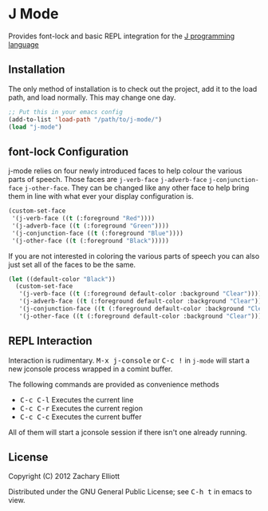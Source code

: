 
# J Mode

Provides font-lock and basic REPL integration for the
[J programming language](http://www.jsoftware.com)

## Installation

The only method of installation is to check out the project, add it
to the load path, and load normally. This may change one day.

```lisp
;; Put this in your emacs config
(add-to-list 'load-path "/path/to/j-mode/")
(load "j-mode")
```

## font-lock Configuration

j-mode relies on four newly introduced faces to help colour the various parts of
speech. Those faces are `j-verb-face` `j-adverb-face` `j-conjunction-face`
`j-other-face`. They can be changed like any other face to help bring them in
line with what ever your display configuration is.

```lisp
(custom-set-face
 '(j-verb-face ((t (:foreground "Red"))))
 '(j-adverb-face ((t (:foreground "Green"))))
 '(j-conjunction-face ((t (:foreground "Blue"))))
 '(j-other-face ((t (:foreground "Black")))))
```

If you are not interested in coloring the various parts of speech you can also
just set all of the faces to be the same.

```lisp
(let ((default-color "Black"))
  (custom-set-face
   '(j-verb-face ((t (:foreground default-color :background "Clear"))))
   '(j-adverb-face ((t (:foreground default-color :background "Clear"))))
   '(j-conjunction-face ((t (:foreground default-color :background "Clear"))))
   '(j-other-face ((t (:foreground default-color :background "Clear"))))))
```

## REPL Interaction

Interaction is rudimentary. <kbd>M-x j-console</kbd> or <kbd>C-c !</kbd> in
`j-mode` will start a new jconsole process wrapped in a comint buffer.

The following commands are provided as convenience methods

- <kbd>C-c C-l</kbd> Executes the current line
- <kbd>C-c C-r</kbd> Executes the current region
- <kbd>C-c C-c</kbd> Executes the current buffer

All of them will start a jconsole session if there isn't one already running.


## License

Copyright (C) 2012 Zachary Elliott

Distributed under the GNU General Public License; see <kbd>C-h t</kbd> in emacs to view.
